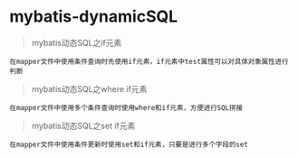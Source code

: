 # mybatis-dynamicSQL

> mybatis动态SQL之if元素
 
    在mapper文件中使用条件查询时先使用if元素，if元素中test属性可以对具体对象属性进行判断

> mybatis动态SQL之where if元素

    在mapper文件中使用多个条件查询时使用where和if元素，方便进行SQL拼接
    
> mybatis动态SQL之set if元素
    
    在mapper文件中使用条件更新时使用set和if元素，只要是进行多个字段的set